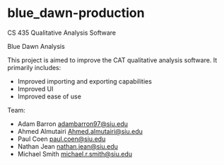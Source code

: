 # blue_dawn-production
CS 435 Qualitative Analysis Software

Blue Dawn Analysis

This project is aimed to improve the CAT qualitative analysis software.
It primarily includes:
  - Improved importing and exporting capabilities
  - Improved UI
  - Improved ease of use

Team:
  - Adam Barron     adambarron97@siu.edu
  - Ahmed Almutairi Ahmed.almutairi@siu.edu
  - Paul Coen       paul.coen@siu.edu
  - Nathan Jean     nathan.jean@siu.edu
  - Michael Smith   michael.r.smith@siu.edu
  
